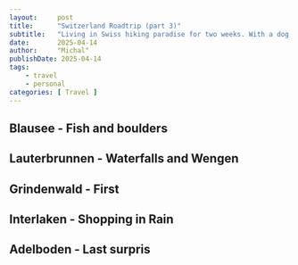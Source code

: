 ```yaml
---
layout:     post
title:      "Switzerland Roadtrip (part 3)"
subtitle:   "Living in Swiss hiking paradise for two weeks. With a dog."
date:       2025-04-14
author:     "Michal"
publishDate: 2025-04-14
tags:
    - travel
    - personal
categories: [ Travel ]
---
```


## Blausee - Fish and boulders

## Lauterbrunnen - Waterfalls and Wengen

## Grindenwald - First

## Interlaken - Shopping in Rain

## Adelboden - Last surpris